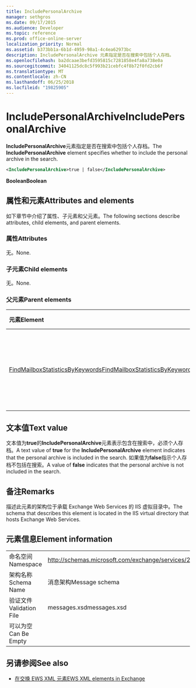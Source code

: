 ```yaml
---
title: IncludePersonalArchive
manager: sethgros
ms.date: 09/17/2015
ms.audience: Developer
ms.topic: reference
ms.prod: office-online-server
localization_priority: Normal
ms.assetid: b373bb1a-6b1d-4959-98a1-4c4ea62973bc
description: IncludePersonalArchive 元素指定是否在搜索中包括个人存档。
ms.openlocfilehash: ba2dcaae3befd3595815c7281858e4fa8a738e0a
ms.sourcegitcommit: 34041125dc8c5f993b21cebfc4f8b72f0fd2cb6f
ms.translationtype: MT
ms.contentlocale: zh-CN
ms.lasthandoff: 06/25/2018
ms.locfileid: "19825905"
---
```

# <a name="includepersonalarchive"></a><span data-ttu-id="1eae0-103">IncludePersonalArchive</span><span class="sxs-lookup"><span data-stu-id="1eae0-103">IncludePersonalArchive</span></span>

<span data-ttu-id="1eae0-104">**IncludePersonalArchive**元素指定是否在搜索中包括个人存档。</span><span class="sxs-lookup"><span data-stu-id="1eae0-104">The **IncludePersonalArchive** element specifies whether to include the personal archive in the search.</span></span> 
  
```XML
<IncludePersonalArchive>true | false</IncludePersonalArchive>
```

 <span data-ttu-id="1eae0-105">**Boolean**</span><span class="sxs-lookup"><span data-stu-id="1eae0-105">**Boolean**</span></span>
## <a name="attributes-and-elements"></a><span data-ttu-id="1eae0-106">属性和元素</span><span class="sxs-lookup"><span data-stu-id="1eae0-106">Attributes and elements</span></span>

<span data-ttu-id="1eae0-107">如下章节中介绍了属性、子元素和父元素。</span><span class="sxs-lookup"><span data-stu-id="1eae0-107">The following sections describe attributes, child elements, and parent elements.</span></span>
  
### <a name="attributes"></a><span data-ttu-id="1eae0-108">属性</span><span class="sxs-lookup"><span data-stu-id="1eae0-108">Attributes</span></span>

<span data-ttu-id="1eae0-109">无。</span><span class="sxs-lookup"><span data-stu-id="1eae0-109">None.</span></span>
  
### <a name="child-elements"></a><span data-ttu-id="1eae0-110">子元素</span><span class="sxs-lookup"><span data-stu-id="1eae0-110">Child elements</span></span>

<span data-ttu-id="1eae0-111">无。</span><span class="sxs-lookup"><span data-stu-id="1eae0-111">None.</span></span>
  
### <a name="parent-elements"></a><span data-ttu-id="1eae0-112">父元素</span><span class="sxs-lookup"><span data-stu-id="1eae0-112">Parent elements</span></span>

|<span data-ttu-id="1eae0-113">**元素**</span><span class="sxs-lookup"><span data-stu-id="1eae0-113">**Element**</span></span>|<span data-ttu-id="1eae0-114">**说明**</span><span class="sxs-lookup"><span data-stu-id="1eae0-114">**Description**</span></span>|
|:-----|:-----|
|[<span data-ttu-id="1eae0-115">FindMailboxStatisticsByKeywords</span><span class="sxs-lookup"><span data-stu-id="1eae0-115">FindMailboxStatisticsByKeywords</span></span>](findmailboxstatisticsbykeywords.md) <br/> |<span data-ttu-id="1eae0-116">指定按关键字搜索的邮箱统计信息的请求。</span><span class="sxs-lookup"><span data-stu-id="1eae0-116">Specifies a request to search for mailbox statistics by keyword.</span></span>  <br/> |
   
## <a name="text-value"></a><span data-ttu-id="1eae0-117">文本值</span><span class="sxs-lookup"><span data-stu-id="1eae0-117">Text value</span></span>

<span data-ttu-id="1eae0-118">文本值为**true**的**IncludePersonalArchive**元素表示包含在搜索中，必须个人存档。</span><span class="sxs-lookup"><span data-stu-id="1eae0-118">A text value of **true** for the **IncludePersonalArchive** element indicates that the personal archive is included in the search.</span></span> <span data-ttu-id="1eae0-119">如果值为**false**指示个人存档不包括在搜索。</span><span class="sxs-lookup"><span data-stu-id="1eae0-119">A value of **false** indicates that the personal archive is not included in the search.</span></span> 
  
## <a name="remarks"></a><span data-ttu-id="1eae0-120">备注</span><span class="sxs-lookup"><span data-stu-id="1eae0-120">Remarks</span></span>

<span data-ttu-id="1eae0-121">描述此元素的架构位于承载 Exchange Web Services 的 IIS 虚拟目录中。</span><span class="sxs-lookup"><span data-stu-id="1eae0-121">The schema that describes this element is located in the IIS virtual directory that hosts Exchange Web Services.</span></span>
  
## <a name="element-information"></a><span data-ttu-id="1eae0-122">元素信息</span><span class="sxs-lookup"><span data-stu-id="1eae0-122">Element information</span></span>

|||
|:-----|:-----|
|<span data-ttu-id="1eae0-123">命名空间</span><span class="sxs-lookup"><span data-stu-id="1eae0-123">Namespace</span></span>  <br/> |http://schemas.microsoft.com/exchange/services/2006/messages  <br/> |
|<span data-ttu-id="1eae0-124">架构名称</span><span class="sxs-lookup"><span data-stu-id="1eae0-124">Schema Name</span></span>  <br/> |<span data-ttu-id="1eae0-125">消息架构</span><span class="sxs-lookup"><span data-stu-id="1eae0-125">Message schema</span></span>  <br/> |
|<span data-ttu-id="1eae0-126">验证文件</span><span class="sxs-lookup"><span data-stu-id="1eae0-126">Validation File</span></span>  <br/> |<span data-ttu-id="1eae0-127">messages.xsd</span><span class="sxs-lookup"><span data-stu-id="1eae0-127">messages.xsd</span></span>  <br/> |
|<span data-ttu-id="1eae0-128">可以为空</span><span class="sxs-lookup"><span data-stu-id="1eae0-128">Can Be Empty</span></span>  <br/> ||
   
## <a name="see-also"></a><span data-ttu-id="1eae0-129">另请参阅</span><span class="sxs-lookup"><span data-stu-id="1eae0-129">See also</span></span>



- [<span data-ttu-id="1eae0-130">在交换 EWS XML 元素</span><span class="sxs-lookup"><span data-stu-id="1eae0-130">EWS XML elements in Exchange</span></span>](ews-xml-elements-in-exchange.md)

